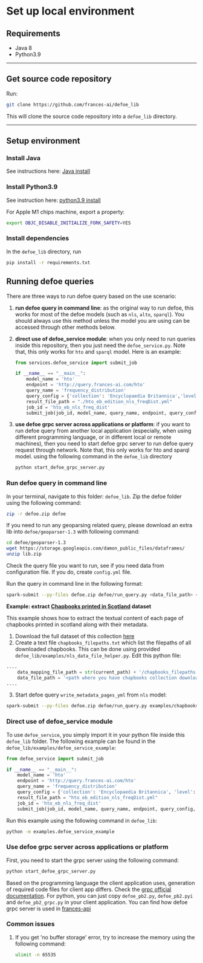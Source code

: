 # Set up local environment

## Requirements
* Java 8
* Python3.9

---

## Get source code repository

Run:

```bash
git clone https://github.com/frances-ai/defoe_lib
```

This will clone the source code repository into a `defoe_lib` directory.

---

## Setup environment

### Install Java

See instructions here: [Java install](https://www.java.com/en/download/help/download_options.html)

### Install Python3.9

See instruction here: [python3.9 install](https://www.python.org/downloads/)

For Apple M1 chips machine, export a property:
```bash
export OBJC_DISABLE_INITIALIZE_FORK_SAFETY=YES
```

### Install dependencies
In the `defoe_lib` directory, run
```bash
pip install -r requirements.txt
```

## Running defoe queries

There are three ways to run defoe query based on the use scenario:
1. **run defoe query in command line**: as the original way to run defoe, this works for most of the defoe models (such as `nls`, `alto`, `sparql`). 
You should always use this method unless the model you are using can be accessed through other methods below. 

2. **direct use of defoe_service module**: when you only need to run queries inside this repository, then you just need the `defoe_service.py`. Note that, this only works for `hto` and `sparql` model. Here is an example:
    ```python
    from services.defoe_service import submit_job
    
    if __name__ == "__main__":
        model_name = 'hto'
        endpoint = 'http://query.frances-ai.com/hto'
        query_name = 'frequency_distribution'
        query_config = {'collection': 'Encyclopaedia Britannica','level': "edition",'source': 'NLS'}
        result_file_path = "./hto_eb_edition_nls_freqDist.yml"
        job_id = 'hto_eb_nls_freq_dist'
        submit_job(job_id, model_name, query_name, endpoint, query_config, result_file_path)
    ```
3. **use defoe grpc server across applications or platform**: if you want to run defoe query from another local application 
(especially, when using different programming language, or in different local or remote machines), then you need to start defoe grpc 
server to run defoe query request through network. Note that, this only works for hto and sparql model. using the following command in the `defoe_lib` directory
    ```bash
    python start_defoe_grpc_server.py
    ```

### Run defoe query in command line

In your terminal, navigate to this folder: `defoe_lib`. Zip the defoe folder using the following command:
```bash
zip -r defoe.zip defoe
```

If you need to run any geoparsing related query, please download an extra lib into `defoe/geoparser-1.3` with following command:
```bash
cd defoe/geoparser-1.3
wget https://storage.googleapis.com/damon_public_files/dataframes/
unzip lib.zip
```

Check the query file you want to run, see if you need data from configuration file. If you do, create `config.yml` file.

Run the query in command line in the following format:
```bash
spark-submit --py-files defoe.zip defoe/run_query.py <data_file_path> <model_name> <query_name>q -r <result_filepath> -n <num_cores> -e <error_filepath>
```

**Example: extract [Chapbooks printed in Scotland](https://data.nls.uk/data/digitised-collections/chapbooks-printed-in-scotland/) dataset**

This example shows how to extract the textual content of each page of chapbooks printed in scotland along with their metadata.
1. Download the full dataset of this collection [here](https://data.nls.uk/data/digitised-collections/chapbooks-printed-in-scotland/)
2. Create a text file `chapbooks_filepaths.txt` which list the filepaths of all downloaded chapbooks.
This can be done using provided `defoe_lib/examples/nls_data_file_helper.py`. Edit this python file:
```python
....
    data_mapping_file_path = str(current_path) + '/chapbooks_filepaths.txt'
    data_file_path = '<path where you have chapbooks collection downloaded>/nls-data-chapbooks'
....
```
3. Start defoe query `write_metadata_pages_yml` from `nls` model:
```bash
spark-submit --py-files defoe.zip defoe/run_query.py examples/chapbooks_filepaths.txt nls defoe.nls.queries.write_metadata_pages_yml -r results_chapbooks.yml -n 16
```


### Direct use of defoe_service module

To use `defoe_service`, you simply import it in your python file inside this `defoe_lib` folder. 
The following example can be found in the `defoe_lib/examples/defoe_service_example`:
```python
from defoe_service import submit_job

if __name__ == "__main__":
    model_name = 'hto'
    endpoint = 'http://query.frances-ai.com/hto'
    query_name = 'frequency_distribution'
    query_config = {'collection': 'Encyclopaedia Britannica', 'level': "edition", 'source': 'NLS'}
    result_file_path = "hto_eb_edition_nls_freqDist.yml"
    job_id = 'hto_eb_nls_freq_dist'
    submit_job(job_id, model_name, query_name, endpoint, query_config, result_file_path)
```
Run this example using the following command in `defoe_lib`:
```bash
python -m examples.defoe_service_example
```



### Use defoe grpc server across applications or platform

First, you need to start the grpc server using the following command:
```bash
python start_defoe_grpc_server.py
```

Based on the programming language the client application uses, generation of required code files for client app differs.
Check the [grpc official documentation](https://grpc.io/docs/languages/). For python, you can just copy `defoe_pb2.py`, 
`defoe_pb2.pyi` and `defoe_pb2_grpc.py` in your client application. You can find how defoe grpc server is used in 
[frances-api](https://github.com/frances-ai/frances-api/blob/main/web_app/query_app/service/defoe_service/local_defoe_service.py)





### Common issues
1. If you get 'no buffer storage' error, try to increase the memory using the following command:
    ```bash
    ulimit -n 65535
    ```
